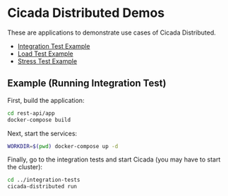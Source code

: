 # Cicada Distributed Demos

These are applications to demonstrate use cases of Cicada Distributed.

- [Integration Test Example](rest-api/integration-tests)
- [Load Test Example](rest-api/load-test)
- [Stress Test Example](rest-api/stress-test)

## Example (Running Integration Test)

First, build the application:

```bash
cd rest-api/app
docker-compose build
```

Next, start the services:

```bash
WORKDIR=$(pwd) docker-compose up -d
```

Finally, go to the integration tests and start Cicada (you may have to start
the cluster):

```bash
cd ../integration-tests
cicada-distributed run
```
